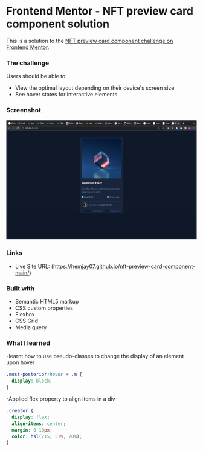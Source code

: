 # Frontend Mentor - NFT preview card component solution

This is a solution to the [NFT preview card component challenge on Frontend Mentor](https://www.frontendmentor.io/challenges/nft-preview-card-component-SbdUL_w0U).

### The challenge

Users should be able to:

- View the optimal layout depending on their device's screen size
- See hover states for interactive elements

### Screenshot

![screenshot of the nft card on desktop](/screenshot.jpg)



### Links

- Live Site URL: (https://hemjay07.github.io/nft-preview-card-component-main/)


### Built with

- Semantic HTML5 markup
- CSS custom properties
- Flexbox
- CSS Grid
- Media query

### What I learned

-learnt how to use pseudo-classes to change the display of an element upon hover

```css
.most-posterior:hover + .m {
  display: block;
}
```

-Applied flex property to align items in a div

```css
.creator {
  display: flex;
  align-items: center;
  margin: 0 10px;
  color: hsl(215, 51%, 70%);
}
```
